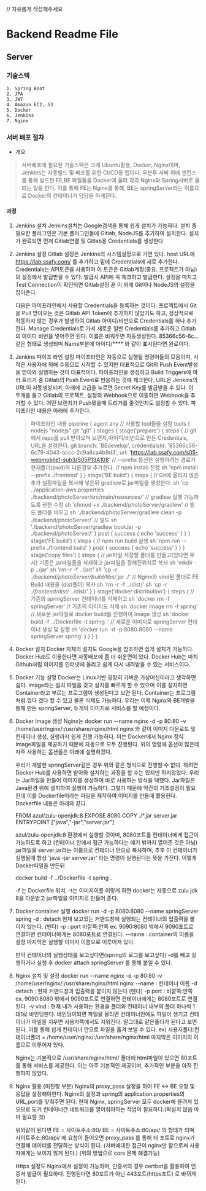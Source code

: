 // 자유롭게 작성해주세요

# Backend Readme File

## Server

### 기술스택
    1. Spring Boot
    2. JPA
    3. JWT
    4. Amazon EC2, S3
    5. Docker
    6. Jenkins
    7. Nginx

### 서버 배포 절차
 - 개요
> 서버배포에 필요한 기술스택은 크게 Ubuntu활용, Docker, Nginx이며, Jenkins는 자동빌드 및 배포를 위한 CI/CD용 앱이다.
> 우분투 서버 위에 젠킨스를 통해 빌드된 FE,BE 파일들을 Docker에 올려 각각 Nginx와 Spring서버로 올리는 일을 한다.
> 이를 통해 FE는 Nginx를 통해, BE는 springServer라는 이름으로 Docker의 컨테이너가 담당을 하게된다.

#### 과정
1. Jenkins 설치
    Jenkins설치는 Google검색을 통해 쉽게 설치가 가능하다. 설치 중 필요한 플러그인은 기본 플러그인들에 Gitlab, NodeJS를 추가하여 설치한다.
    설치가 완료되면 먼저 Gitlab연결 및 Gitlab용 Credentials를 생성한다

2. Jenkins 설정
    Gitlab 설정은 Jenkins의 시스템설정으로 가면 있다. host URL에 https://lab.ssafy.com/ 를 추가하고 밑에 Credentials에 새로 추가한다.
    Credentials는 API토큰을 사용하며 이 토큰은 Gitlab계정(중요. 프로젝트가 아님)의 설정에서 발급받을 수 있다. 발급시 API에 꼭 체크하고 발급한다.
    설정을 마치고 Test Connection이 확인되면 Gitlab설정 끝
    이 외에 Git이나 NodeJS의 설정을 잡아준다.

    다음은 파이프라인에서 사용할 Credentials을 등록하는 것이다. 프로젝트에서 Git을 Pull 받아오는 것은 Gitlab API Token에 추가하지 않았기도 하고,
    정상적으로 작동하지 않는 경우가 발생하여 Gitlab 아이디/비번으로 Credentials를 하나 추가한다.
    Manage Credentials로 가서 새로운 일반 Credentials를 추가하고 Gitlab의 아이디 비번을 넣어주면 된다. 이름은 비워두면 자동생성된다.
    85366c56-6c... 같은 형태로 생성되며 Name부분에 아이디/**** 와 같이 표시된다면 완료이다.

3. Jenkins 파이프 라인 설정
    파이프라인은 자동으로 실행될 명령어들의 모음이며, 시작은 사용자에 의해 수동으로 시작할 수 있지만 대표적으로 Git의 Push Event발생을 받아와
    실행하는 것이 대표적이다. 파이프라인을 생성하고 Build Triggers에 여러 트리거 중 Gitlab의 Push Event로 반응하는 것에 체크한다.
    URL은 Jenkins의 URL이 자동생성되며, 아래에 고급을 누르면 Secret Key를 발급받을 수 있다. 이 두개를 들고 Gitlab의 프로젝트, 설정의 Webhook으로
    이동하면 Webhook을 추가할 수 있다. 어떤 브랜치가 Push됐을때 트리거를 줄것인지도 설정할 수 있다.
    파이프라인 내용은 아래에 추가한다.

    > 파이프라인 내용
    pipeline {
        agent any
        // 사용할 tool들을 설정
        tools {
            nodejs "nodejs"
            git "git"
        }
        stages {
            stage('prepare') {
                steps {
                    // git에서 repo를 pull 받아오며 브랜치,아이디/비번으로 만든 Credentials, URL을 설정한다.
                    git branch: 'BEdevelop',
                    credentialsId: '85366c56-6c79-4043-accc-2c9a6ca4b9d3',
                    url: 'https://lab.ssafy.com/s05-webmobile1-sub3/S05P13A108'
                    // --prefix 옵션은 실행하려는 경로가 현재폴더(pwd)와 다른경우 추가한다.
                    // npm install 진행
                    sh 'npm install --prefix ./frontend'
                }
            }
            stage('BE build') {
                steps {
                    // Git에 올리지 않은 추가 설정파일을 복사해 넣은뒤 gradlew로 jar파일을 생성한다.
                    sh 'cp ../application-aws.properties ./backend/photoServer/src/main/resources/'
                    // gradlew 실행 가능하도록 권한 수정
                    sh 'chmod +x ./backend/photoServer/gradlew'
                    // 빌드 폴더를 비우고
                    sh './backend/photoServer/gradlew clean -p ./backend/photoServer/'
                    // 빌드
                    sh './backend/photoServer/gradlew bootJar -p ./backend/photoServer/'
                }
                post {
                    success {
                        echo 'success'
                    }
                }
            }
            stage('FE build') {
                steps {
                    // npm run build 실행
                    sh 'npm run --prefix ./frontend build'
                }
                post {
                    success {
                        echo 'success'
                    }
                }
            }
            stage('copy files') {
                steps {
                    // jar파일 저장할 폴더를 만들고(있다면 무시) 기존은 jar파일들을 삭제하고 jar파일을 정해진위치로 복사
                    sh 'mkdir -p ../jar'
                    sh 'rm -r -f ../jar/*'
                    sh 'cp -r ./backend/photoServer/build/libs/*.jar ./'
                    // Nginx와 vind된 폴더로 FE Build 내용을 (dist폴더) 복사
                    sh 'rm -r -f ../dist/*'
                    sh 'cp -r ./frontend/dist/* ../dist/'
                }
            }
            stage('docker distribution') {
                steps {
                    // 기존의 springServer 컨테이너를 삭제하고
                    sh 'docker rm -f springServer'
                    // 기존의 이미지도 삭제
                    sh 'docker image rm -f spring'
                    // 새로운 jar파일로 docker build를 진행하여 Image 생성
                    sh 'docker build -f ../Dockerfile -t spring .'
                    // 새로운 이미지로 springServer 컨테이너 생성 및 실행
                    sh 'docker run -d -p 8080:8080 --name springServer spring'
                }
            }
        }
    }

4. Docker 설치
    Docker 자체의 설치도 Google을 참조하면 쉽게 설치가 가능하다. Docker Hub도 이용한다면 자동배포에 좀 더 쉬운면이 있다.
    Docker Hub는 마치 Github처럼 이미지를 인터넷에 올리고 쉽게 다시 내려받을 수 있는 서비스이다.

5. Docker 기능 설명
    Docker는 Linux기반 굉장히 가벼운 가상머신이라고 생각하면 쉽다.
    Image라는 설치 파일을 갖고 설치를 빠르게 할 수 있으며 이를 설치하면 Container라고 부르는 프로그램이 생성된다고 보면 된다.
    Container는 프로그램처럼 껐다 켰다 할 수 있고 물론 삭제도 가능하다.
    우리는 이제 Nginx와 BE개발을 통해 만든 springServer, 두개의 이미지로 서비스를 할 예정이다.

6. Docker Image 생성
    Nginx는 docker run --name nginx -d -p 80:80 -v /home/user/nginx/:/usr/share/nginx/html nginx
    와 같이 이미지 다운로드 및 컨테이너 생성, 실행까지 쉽게 진행 가능하다.
    이는 Docker에서 Nginx 정식 Image파일을 제공하기 때문에 자동으로 모두 진행된다.
    위의 명령에 옵션이 많은데 자주 사용하는 옵션들은 아래에 설명하겠다.

    우리가 개발한 springServer같은 경우 위와 같은 형식으로 진행할 수 없다. 하려면 Docker Hub를 사용하면 받아와 설치하는 과정을 할 수는 있지만 하지않았다.
    우리는 Jar파일을 만들어 이미지를 생성하여 바로 사용하는 방식을 택했다.
    Jar파일은 Java환경 위에 설치하여 실행이 가능하다.
    그렇기 때문에 약간의 기초설정이 필요한데 이를 Dockerfile이라는 파일을 제작하여 이미지를 만들때 활용한다.
    Dockerfile 내용은 아래와 같다.

    FROM azul/zulu-openjdk:8
    EXPOSE 8080
    COPY ./*.jar server.jar
    ENTRYPOINT ["java","-jar","server.jar"]

    azul/zulu-openjdk:8 환경에서 실행할 것이며, 8080포트를 컨테이너에게 접근이 가능하도록 하고 (컨테이너 안에서 접근 가능하다는 얘기 밖까지 열어준 것은 아님)
    jar파일을 server.jar라는 이름으로 컨테이너 안으로 복사하며, 추후 이 컨테이너가 실행될때 항상 'java -jar server.jar' 라는 명령이
    실행된다는 뜻을 가진다. 이렇게 Docker파일을 만든뒤
    
    docker build -f ../Dockerfile -t spring .
    
    -f 는 Dockerfile 위치, -t는 이미지이름
    이렇게 하면 docker는 자동으로 zulu jdk 8을 다운받고 jar파일을 이미지로 만들어 준다.

7. Docker container 실행
    docker run -d -p 8080:8080 --name springServer spring
    -d : detach 현재 보고있는 커맨드창에 실행되는 컨테이너의 입출력을 붙이지 않는다. (뗀다)
    -p : port 바깥쪽:안쪽  ex. 9090:8080 밖에서 9090포트로 연결하면 컨테이너에게는 8080포트로 연결된다.
    --name : container의 이름을 설정
    마지막은 실행할 이미지 이름으로 이루어져 있다.

    만약 컨테이너의 실행상태를 보고싶다면(spring의 로그를 보고싶다) -d를 빼고 실행하거나
    실행 후 docker attach springServer 를 통해 붙일 수 있다.

8. Nginx 설치 및 설정
    docker run --name nginx -d -p 80:80 -v /home/user/nginx/:/usr/share/nginx/html nginx
    --name : 컨테이너 이름
    -d detach : 현재 커맨드창과 입출력을 붙이지 않는다 (뗀다)
    -p port : 바깥쪽:안쪽  ex. 9090:8080 밖에서 9090포트로 연결하면 컨테이너에게는 8080포트로 연결된다.
    -v vind : 현재 내가 사용하는 환경을 폴더와 컨테이너 내부의 폴더 하나씩 1대1로 바인딩한다.
    바인딩이되면 파일을 올리면 컨테이너안에도 파일이 생기고 컨테이너가 파일을 지우면 사용자쪽에서도 지워진다. 말그대로 같은폴더가 된다고 보면 된다.
    이를 통해 쉽게 컨테이너 안으로 파일을 옮겨 보낼 수 있다.
    ex) 사용자폴더:컨테이너폴더 = /home/user/nginx/:/usr/share/nginx/html
    마지막은 이미지의 이름으로 이루어져 있다.

    Nginx는 기본적으로 /usr/share/nginx/html/ 폴더에 html파일이 있으면 80포트를 통해 서비스를 제공한다.
    이는 아주 기본적인 제공이며, 추가적인 부분을 아직 진행하지 않았다.

9. Nginx 활용 (미진행 부분)
    Nginx의 proxy_pass 설정을 하여 FE <-> BE 요청 및 응답을 설정해야한다.
    Nginx의 설정과 spring의 application.properties의 URL,port를 맞춰주면 된다.
    현재 Nginx, springServer 모두 docker에 올려져 있으므로 도커 컨테이너간 네트워크를 열어줘야하는 작업이 필요하다.(확실치 않음 아마 필요할 것)

    위와같이 된다면
    FE = 사이트주소:80/
    BE = 사이트주소:80/api/
    의 형태가 되며 사이트주소:80/api/ 에 요청이 들어오면 proxy_pass 를 통해 타 포트로 nginx가 연결해 데이터를 전달하는 방식이 된다.
    (서버에대한 접근이 nginx만 함으로써 사용자에게는 보이지 않게 된다.)
    (위의 방법으로 cors 문제 해결가능)

    Https 설정도 Nginx에서 설정이 가능하며, 인증서의 경우 certbot을 활용하여 인증서 발급이 필요하다.
    진행된다면 80포트가 아닌 443포트(https포트) 로 바뀌게 된다.
